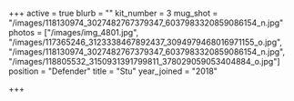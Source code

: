 +++
active = true
blurb = ""
kit_number = 3
mug_shot = "/images/118130974_3027482767379347_6037983320859086154_n.jpg"
photos = ["/images/img_4801.jpg", "/images/117365246_3123338467892437_3094979468016971155_o.jpg", "/images/118130974_3027482767379347_6037983320859086154_n.jpg", "/images/118805532_3150931391799811_378029059053404884_o.jpg"]
position = "Defender"
title = "Stu"
year_joined = "2018"

+++
